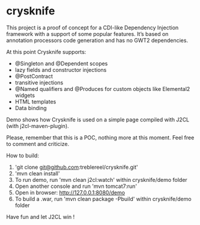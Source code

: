 # crysknife

This project is a proof of concept for a CDI-like Dependency Injection framework with a support of some popular features. It’s based on annotation processors code generation and has no GWT2 dependencies.

At this point Crysknife supports:

* @Singleton and @Dependent scopes
* lazy fields and constructor injections
* @PostContract
* transitive injections
* @Named qualifiers and @Produces for custom objects like Elemental2 widgets
* HTML templates
* Data binding

Demo shows how Crysknife is used on a simple page compiled with J2CL (with j2cl-maven-plugin).


Please, remember that this is a POC, nothing more at this moment.
Feel free to comment and criticize.

How to build:
1. 'git clone git@github.com:treblereel/crysknife.git'
2. 'mvn clean install'
3. To run demo, run 'mvn clean j2cl:watch' within crysknife/demo folder</br>
4. Open another console and run 'mvn tomcat7:run'
5. Open in browser: http://127.0.0.1:8080/demo
5. To build a .war, run 'mvn clean package -Pbuild' within crysknife/demo folder


Have fun and let J2CL win !

